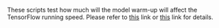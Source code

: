 These scripts test how much will the model warm-up will affect the TensorFlow running speed. Please refer to [this](https://github.com/samjabrahams/tensorflow-on-raspberry-pi/tree/master/benchmarks/inceptionv3) link or [this](http://www.codelast.com/?p=8984) link for details.

